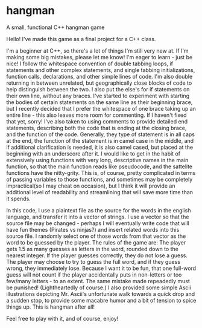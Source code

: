 # hangman
A small, functional C++ hangman game

Hello! I've made this game as a final project for a C++ class.

I'm a beginner at C++, so there's a lot of things I'm still very new at. If I'm making some big mistakes, please let me know! I'm eager to learn - just be nice!
I follow the whitespace convention of double tabbing loops, if statements and other complex statements, and single tabbing initializations, function calls, declarations, and other simple lines of code. I'm also double returning in between unrelated, but geographically close blocks of code to help distinguish between the two. I also put the else's for if statements on their own line, without any braces. I've started to experiment with starting the bodies of certain statements on the same line as their beginning brace, but I recently decided that I prefer the whitespace of one brace taking up an entire line - this also leaves more room for commenting. If I haven't fixed that yet, sorry!
I've also taken to using comments to provide detailed end statements, describing both the code that is ending at the closing brace, and the function of the code. Generally, they type of statement is in all caps at the end, the function of the statement is in camel case in the middle, and if additional clarification is needed, it is also camel cased, but placed at the beginning with an underscore after it.
I would like to get in the habit of extensively using functions with very long, descriptive names in the main function, so that the main function reads like pseudocode, and the sattelite functions have the nitty-grity. This is, of course, pretty complicated in terms of passing variables to those functions, and sometimes may be completely impractical(so I may cheat on occasion), but I think it will provide an additional level of readability and streamlining that will save more time than it spends.

In this code, I use a plaintext file as the source for the words in the english language, and transfer it into a vector of strings. I use a vector so that the source file may be changed - perhaps I will eventually write code that will have fun themes (Pirates vs ninjas?) and insert related words into this source file. I randomly select one of those words from that vector as the word to be guessed by the player. The rules of the game are: The player gets 1.5 as many guesses as letters in the word, rounded down to the nearest integer. If the player guesses correctly, they do not lose a guess. The player may choose to try to guess the full word, and if they guess wrong, they immediately lose. Because I want it to be fun, that one full-word guess will not count if the player accidentally puts in non-letters or too few/many letters - to an extent. The same mistake made repeadedly must be punished! (Lightheartedly of course.) I also provided some simple Ascii illustrations depicting Mr. Ascii's unfortunate walk towards a quick drop and a sudden stop, to provide some macabre humor and a bit of tension to spice things up. This is hangman after all!

Feel free to play with it, and of course, enjoy!
